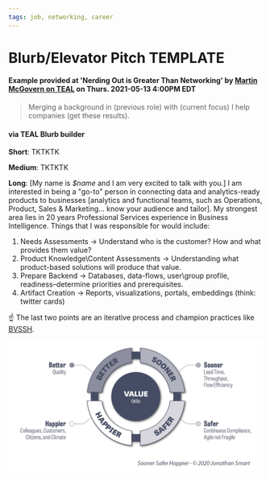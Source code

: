 ```yaml
---
tags: job, networking, career
---
```


# Blurb/Elevator Pitch TEMPLATE
#### Example provided at 'Nerding Out is Greater Than Networking' by [Martin McGovern on TEAL](https://lu.ma/event/evt-YPwhq1SpQ7h3MQH?pk=g-idZ2pvmddDvtYAH) on Thurs. 2021-05-13 4:00PM EDT

> Merging a background in (previous role) with (current focus) I help companies (get these results).


#### via TEAL Blurb builder

**Short**:
TKTKTK

**Medium**:
TKTKTK

**Long**:
[My name is *$name* and I am very excited to talk with you.] I am interested in being a "go-to" person in connecting data and analytics-ready products to businesses [analytics and functional teams, such as Operations, Product, Sales & Marketing… know your audience and tailor].
My strongest area lies in 20 years Professional Services experience in Business Intelligence.
Things that I was responsible for would include:
1. Needs Assessments -> Understand who is the customer? How and what provides them value?
1. Product Knowledge\Content Assessments -> Understanding what product-based solutions will produce that value.
1. Prepare Backend -> Databases, data-flows, user\group profile, readiness–determine priorities and prerequisites.
1. Artifact Creation -> Reports, visualizations, portals, embeddings (think: twitter cards)

☝️ The last two points are an iterative process and champion practices like [BVSSH](https://soonersaferhappier.com/what-is-bvssh/).

![](../../../attachments/bvssh-circle.png)

